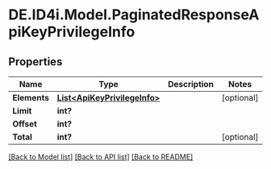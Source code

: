 # DE.ID4i.Model.PaginatedResponseApiKeyPrivilegeInfo
## Properties

Name | Type | Description | Notes
------------ | ------------- | ------------- | -------------
**Elements** | [**List&lt;ApiKeyPrivilegeInfo&gt;**](ApiKeyPrivilegeInfo.md) |  | [optional] 
**Limit** | **int?** |  | 
**Offset** | **int?** |  | 
**Total** | **int?** |  | [optional] 

[[Back to Model list]](../README.md#documentation-for-models) [[Back to API list]](../README.md#documentation-for-api-endpoints) [[Back to README]](../README.md)

